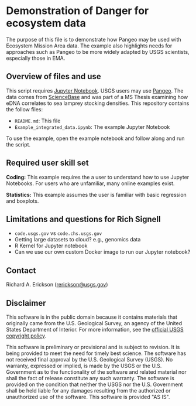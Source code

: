 # Demonstration of Danger for ecosystem data

The purpose of this file is to demonstrate how Pangeo may be used with Ecosystem Mission Area data.
The example also highlights needs for approaches such as Pangeo to be more widely adapted by USGS scientists, especially those in EMA. 

## Overview of files and use

This script requires [Jupyter Notebook](https://jupyter.org/). 
USGS users may use [Pangeo](http://pangeo.chs.usgs.gov/). 
The data comes from [ScienceBase](https://www.sciencebase.gov/) and was part of a MS Thesis examining how eDNA correlates to sea lamprey stocking densities. 
This repository contains the follow files:

- `README.md`: This file
- `Example_integrated_data.ipynb`: The example Jupyter Notebook

To use the example, open the example notebook and follow along and run the script.

## Required user skill set

**Coding:** This example requires the a user to understand how to use Jupyter Notebooks. 
For users who are unfamiliar, many online examples exist. 

**Statistics:** This example assumes the user is familiar with basic regression and boxplots. 


## Limitations and questions for Rich Signell

- `code.usgs.gov` vs `code.chs.usgs.gov`
- Getting large datasets to cloud? e.g., genomics data
- R Kernel for Jupyter notebook
- Can we use our own custom Docker image to run our Jupyter notebook? 

## Contact

Richard A. Erickson (rerickson@usgs.gov)

## Disclaimer 

This software is in the public domain because it contains materials that originally came from the U.S. Geological Survey, an agency of the United States Department of Interior.
For more information, see the [official USGS copyright policy](https://www.usgs.gov/information-policies-and-instructions/copyrights-and-credits).

This software is preliminary or provisional and is subject to revision. It is being provided to meet the need for timely best science. The software has not received final approval by the U.S. Geological Survey (USGS). No warranty, expressed or implied, is made by the USGS or the U.S. Government as to the functionality of the software and related material nor shall the fact of release constitute any such warranty. The software is provided on the condition that neither the USGS nor the U.S. Government shall be held liable for any damages resulting from the authorized or unauthorized use of the software.
This software is provided "AS IS".

